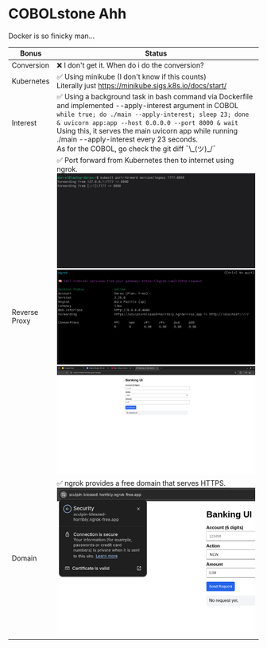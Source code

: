 # COBOLstone Ahh

Docker is so finicky man...

| Bonus         | Status                                                                                                                                                                                                                                                                                                                                                                                           |
| ------------- | ------------------------------------------------------------------------------------------------------------------------------------------------------------------------------------------------------------------------------------------------------------------------------------------------------------------------------------------------------------------------------------------------ |
| Conversion    | ❌ I don't get it. When do i do the conversion?                                                                                                                                                                                                                                                                                                                                                   |
| Kubernetes    | ✅ Using minikube (I don't know if this counts)<br/>Literally just https://minikube.sigs.k8s.io/docs/start/                                                                                                                                                                                                                                                                                       |
| Interest      | ✅ Using a background task in bash command via Dockerfile and implemented --apply-interest argument in COBOL<br/>`while true; do ./main --apply-interest; sleep 23; done & uvicorn app:app --host 0.0.0.0 --port 8000 & wait` <br/>Using this, it serves the main uvicorn app while running ./main --apply-interest every 23 seconds.<br/>As for the COBOL, go check the git diff ¯\\\_(ツ)_/¯     |
| Reverse Proxy | ✅ Port forward from Kubernetes then to internet using ngrok.![](docs/images/kubectl.png)![](docs/images/ngrok.png)![](docs/images/deploy.png) |
| Domain        | ✅ ngrok provides a free domain that serves HTTPS.![](docs/images/domain.png)                                                                                                                                                                                                                                    |
